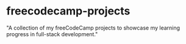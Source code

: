 # freecodecamp-projects
"A collection of my freeCodeCamp projects to showcase my learning progress in full-stack development."
